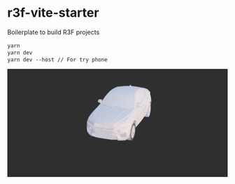 # r3f-vite-starter
Boilerplate to build R3F projects

```
yarn
yarn dev
yarn dev --host // For try phone 
```


![image](assets/image.jpg)
